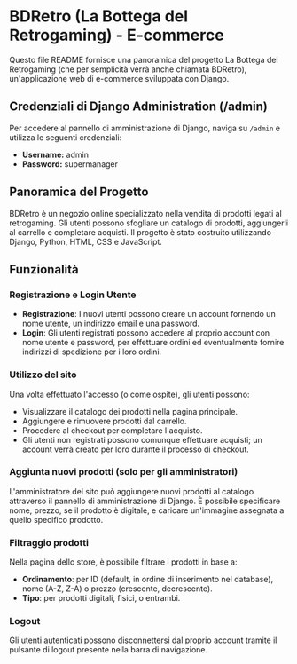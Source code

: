 # BDRetro (La Bottega del Retrogaming) - E-commerce

Questo file README fornisce una panoramica del progetto La Bottega del Retrogaming (che per semplicità verrà anche chiamata BDRetro), un'applicazione web di e-commerce sviluppata con Django.

## Credenziali di Django Administration (/admin)

Per accedere al pannello di amministrazione di Django, naviga su `/admin` e utilizza le seguenti credenziali:

* **Username:** admin
* **Password:** supermanager

## Panoramica del Progetto

BDRetro è un negozio online specializzato nella vendita di prodotti legati al retrogaming. Gli utenti possono sfogliare un catalogo di prodotti, aggiungerli al carrello e completare acquisti. Il progetto è stato costruito utilizzando Django, Python, HTML, CSS e JavaScript.

## Funzionalità

### Registrazione e Login Utente

* **Registrazione**: I nuovi utenti possono creare un account fornendo un nome utente, un indirizzo email e una password.
* **Login**: Gli utenti registrati possono accedere al proprio account con nome utente e password, per effettuare ordini ed eventualmente fornire indirizzi di spedizione per i loro ordini.

### Utilizzo del sito

Una volta effettuato l'accesso (o come ospite), gli utenti possono:

* Visualizzare il catalogo dei prodotti nella pagina principale.
* Aggiungere e rimuovere prodotti dal carrello.
* Procedere al checkout per completare l'acquisto.
* Gli utenti non registrati possono comunque effettuare acquisti; un account verrà creato per loro durante il processo di checkout.

### Aggiunta nuovi prodotti (solo per gli amministratori)

L'amministratore del sito può aggiungere nuovi prodotti al catalogo attraverso il pannello di amministrazione di Django. È possibile specificare nome, prezzo, se il prodotto è digitale, e caricare un'immagine assegnata a quello specifico prodotto.

### Filtraggio prodotti

Nella pagina dello store, è possibile filtrare i prodotti in base a:

* **Ordinamento**: per ID (default, in ordine di inserimento nel database), nome (A-Z, Z-A) o prezzo (crescente, decrescente).
* **Tipo**: per prodotti digitali, fisici, o entrambi.

### Logout

Gli utenti autenticati possono disconnettersi dal proprio account tramite il pulsante di logout presente nella barra di navigazione.
